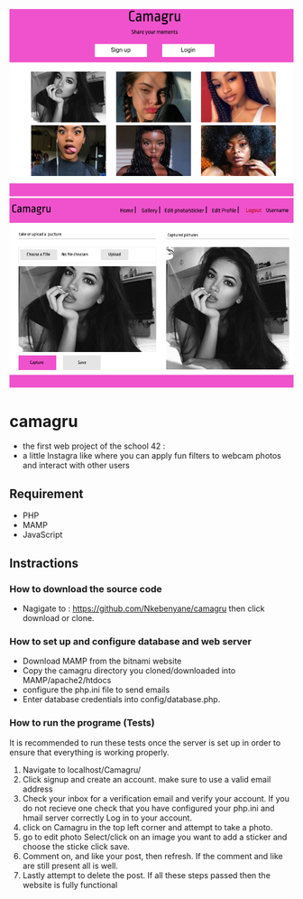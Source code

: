 ![alt text](https://github.com/Nkebenyane/camagru/blob/master/webscreens/index.png)
![alt text](https://github.com/Nkebenyane/camagru/blob/master/webscreens/Home.png)
# camagru

* the first web project of the school 42 :
* a little Instagra like where you can apply fun filters to webcam photos and interact with other users

## Requirement 
* PHP
* MAMP
* JavaScript

## Instractions

### How to download the source code
* Nagigate to : https://github.com/Nkebenyane/camagru then click download or clone.

### How to set up and configure database and web server

* Download MAMP from the bitnami website
* Copy the camagru directory you cloned/downloaded into MAMP/apache2/htdocs
* configure the php.ini file to send emails
* Enter database credentials into config/database.php.

### How to run the programe (Tests)
It is recommended to run these tests once the server is set up in order to ensure that everything is working properly.

1. Navigate to localhost/Camagru/
2. Click signup and create an account. make sure to use a valid email address
3. Check your inbox for a verification email and verify your account. If you do not recieve one check that you have configured your php.ini and hmail server correctly
Log in to your account.
4. click on Camagru in the top left corner and attempt to take a photo.
5. go to edit photo Select/click on an image you want to add a sticker and choose the sticke click save.
6. Comment on, and like your post, then refresh. If the comment and like are still present all is well.
7. Lastly attempt to delete the post.
If all these steps passed then the website is fully functional


